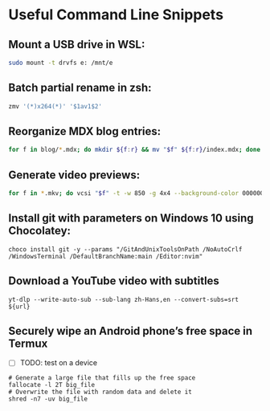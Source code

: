# Useful Command Line Snippets

## Mount a USB drive in WSL:

```zsh
sudo mount -t drvfs e: /mnt/e
```

## Batch partial rename in zsh:

```zsh
zmv '(*)x264(*)' '$1av1$2'
```

## Reorganize MDX blog entries:

```zsh
for f in blog/*.mdx; do mkdir ${f:r} && mv "$f" ${f:r}/index.mdx; done
```

## Generate video previews:

```zsh
for f in *.mkv; do vcsi "$f" -t -w 850 -g 4x4 --background-color 000000 --metadata-font-color ffffff --end-delay-percent 20 --metadata-font /usr/share/fonts/TTF/DejaVuSans-Bold.ttf; done
```

## Install git with parameters on Windows 10 using Chocolatey:

```posh
choco install git -y --params "/GitAndUnixToolsOnPath /NoAutoCrlf /WindowsTerminal /DefaultBranchName:main /Editor:nvim"
```

## Download a YouTube video with subtitles

```shell
yt-dlp --write-auto-sub --sub-lang zh-Hans,en --convert-subs=srt ${url}
```

## Securely wipe an Android phone’s free space in Termux

-   [ ] TODO: test on a device

```shell
# Generate a large file that fills up the free space
fallocate -l 2T big_file
# Overwrite the file with random data and delete it
shred -n7 -uv big_file
```
